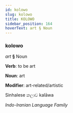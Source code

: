 ```yaml
---
id: kolowo
slug: kolowo
title: KOLOWO
sidebar_position: 164
hoverText: art § Noun
---
```


### kolowo

*art* **§** Noun

**Verb**: to be art

**Noun**: art

**Modifier**: art-related/artistic

Sinhalese කලාව kalāwa 

*Indo-Iranian Language Family*
